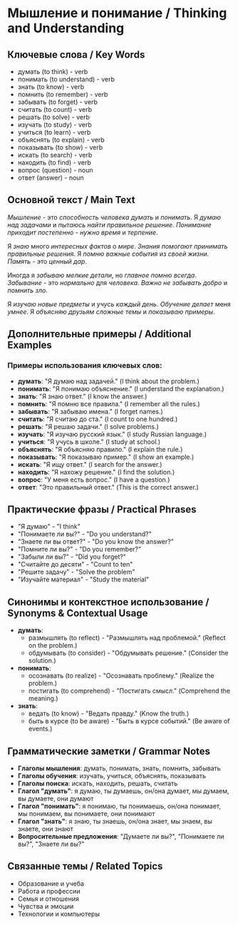 # Мышление и понимание / Thinking and Understanding

## Ключевые слова / Key Words
- думать (to think) - verb
- понимать (to understand) - verb
- знать (to know) - verb
- помнить (to remember) - verb
- забывать (to forget) - verb
- считать (to count) - verb
- решать (to solve) - verb
- изучать (to study) - verb
- учиться (to learn) - verb
- объяснять (to explain) - verb
- показывать (to show) - verb
- искать (to search) - verb
- находить (to find) - verb
- вопрос (question) - noun
- ответ (answer) - noun

## Основной текст / Main Text

*Мышление* - это *способность* *человека* *думать* и *понимать*. Я *думаю* *над* *задачами* и *пытаюсь* *найти* *правильное* *решение*. *Понимание* *приходит* *постепенно* - *нужно* *время* и *терпение*.

Я *знаю* много *интересных* *фактов* о *мире*. *Знания* *помогают* *принимать* *правильные* *решения*. Я *помню* *важные* *события* из *своей* *жизни*. *Память* - это *ценный* *дар*.

Иногда я *забываю* *мелкие* *детали*, но *главное* *помню* *всегда*. *Забывание* - это *нормально* для *человека*. *Важно* *не* *забывать* *добро* и *помнить* *зло*.

Я *изучаю* *новые* *предметы* и *учусь* *каждый* *день*. *Обучение* *делает* меня *умнее*. Я *объясняю* *друзьям* *сложные* *темы* и *показываю* *примеры*.

## Дополнительные примеры / Additional Examples

### Примеры использования ключевых слов:
- **думать**: "Я думаю над задачей." (I think about the problem.)
- **понимать**: "Я понимаю объяснение." (I understand the explanation.)
- **знать**: "Я знаю ответ." (I know the answer.)
- **помнить**: "Я помню все правила." (I remember all the rules.)
- **забывать**: "Я забываю имена." (I forget names.)
- **считать**: "Я считаю до ста." (I count to one hundred.)
- **решать**: "Я решаю задачи." (I solve problems.)
- **изучать**: "Я изучаю русский язык." (I study Russian language.)
- **учиться**: "Я учусь в школе." (I study at school.)
- **объяснять**: "Я объясняю правило." (I explain the rule.)
- **показывать**: "Я показываю пример." (I show an example.)
- **искать**: "Я ищу ответ." (I search for the answer.)
- **находить**: "Я нахожу решение." (I find the solution.)
- **вопрос**: "У меня есть вопрос." (I have a question.)
- **ответ**: "Это правильный ответ." (This is the correct answer.)

## Практические фразы / Practical Phrases

- "Я думаю" - "I think"
- "Понимаете ли вы?" - "Do you understand?"
- "Знаете ли вы ответ?" - "Do you know the answer?"
- "Помните ли вы?" - "Do you remember?"
- "Забыли ли вы?" - "Did you forget?"
- "Считайте до десяти" - "Count to ten"
- "Решите задачу" - "Solve the problem"
- "Изучайте материал" - "Study the material"

## Синонимы и контекстное использование / Synonyms & Contextual Usage

- **думать**: 
  - размышлять (to reflect) - "Размышлять над проблемой." (Reflect on the problem.)
  - обдумывать (to consider) - "Обдумывать решение." (Consider the solution.)
- **понимать**: 
  - осознавать (to realize) - "Осознавать проблему." (Realize the problem.)
  - постигать (to comprehend) - "Постигать смысл." (Comprehend the meaning.)
- **знать**: 
  - ведать (to know) - "Ведать правду." (Know the truth.)
  - быть в курсе (to be aware) - "Быть в курсе событий." (Be aware of events.)

## Грамматические заметки / Grammar Notes

- **Глаголы мышления**: думать, понимать, знать, помнить, забывать
- **Глаголы обучения**: изучать, учиться, объяснять, показывать
- **Глаголы поиска**: искать, находить, решать, считать
- **Глагол "думать"**: я думаю, ты думаешь, он/она думает, мы думаем, вы думаете, они думают
- **Глагол "понимать"**: я понимаю, ты понимаешь, он/она понимает, мы понимаем, вы понимаете, они понимают
- **Глагол "знать"**: я знаю, ты знаешь, он/она знает, мы знаем, вы знаете, они знают
- **Вопросительные предложения**: "Думаете ли вы?", "Понимаете ли вы?", "Знаете ли вы?"

## Связанные темы / Related Topics

- Образование и учеба
- Работа и профессии
- Семья и отношения
- Чувства и эмоции
- Технологии и компьютеры
